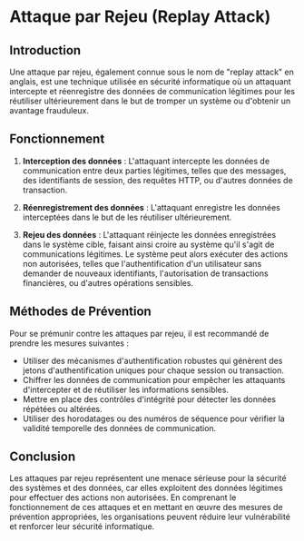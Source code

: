 # Attaque par Rejeu (Replay Attack)

## Introduction

Une attaque par rejeu, également connue sous le nom de "replay attack" en anglais, est une technique utilisée en sécurité informatique où un attaquant intercepte et réenregistre des données de communication légitimes pour les réutiliser ultérieurement dans le but de tromper un système ou d'obtenir un avantage frauduleux.

## Fonctionnement

1. **Interception des données** : L'attaquant intercepte les données de communication entre deux parties légitimes, telles que des messages, des identifiants de session, des requêtes HTTP, ou d'autres données de transaction.

2. **Réenregistrement des données** : L'attaquant enregistre les données interceptées dans le but de les réutiliser ultérieurement.

3. **Rejeu des données** : L'attaquant réinjecte les données enregistrées dans le système cible, faisant ainsi croire au système qu'il s'agit de communications légitimes. Le système peut alors exécuter des actions non autorisées, telles que l'authentification d'un utilisateur sans demander de nouveaux identifiants, l'autorisation de transactions financières, ou d'autres opérations sensibles.

## Méthodes de Prévention

Pour se prémunir contre les attaques par rejeu, il est recommandé de prendre les mesures suivantes :

- Utiliser des mécanismes d'authentification robustes qui génèrent des jetons d'authentification uniques pour chaque session ou transaction.
- Chiffrer les données de communication pour empêcher les attaquants d'intercepter et de réutiliser les informations sensibles.
- Mettre en place des contrôles d'intégrité pour détecter les données répétées ou altérées.
- Utiliser des horodatages ou des numéros de séquence pour vérifier la validité temporelle des données de communication.

## Conclusion

Les attaques par rejeu représentent une menace sérieuse pour la sécurité des systèmes et des données, car elles exploitent des données légitimes pour effectuer des actions non autorisées. En comprenant le fonctionnement de ces attaques et en mettant en œuvre des mesures de prévention appropriées, les organisations peuvent réduire leur vulnérabilité et renforcer leur sécurité informatique.

